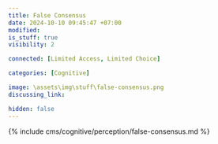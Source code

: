 ```yaml
---
title: False Consensus
date: 2024-10-10 09:45:47 +07:00
modified: 
is_stuff: true
visibility: 2

connected: [Limited Access, Limited Choice]

categories: [Cognitive]

image: \assets\img\stuff\false-consensus.png
discussing_link: 

hidden: false
---
```


{% include cms/cognitive/perception/false-consensus.md %}